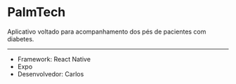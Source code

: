 # PalmTech

Aplicativo voltado para acompanhamento dos pés de pacientes com diabetes. 

--------
- Framework: React Native
- Expo
- Desenvolvedor: Carlos
